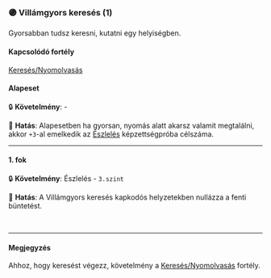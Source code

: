 ### 🟣 Villámgyors keresés (1)

Gyorsabban tudsz keresni, kutatni egy helyiségben.

#### Kapcsolódó fortély

[Keresés/Nyomolvasás](kereses_nyomolvasas.md)

#### Alapeset

🔒 **Követelmény**:  - 

🌟 **Hatás**: Alapesetben ha gyorsan, nyomás alatt akarsz valamit megtalálni, akkor `+3`-al emelkedik az [Észlelés](../kepzettsegek.vilagi/eszleles.md) képzettségpróba célszáma.

---
#### 1. fok

🔒 **Követelmény**: Észlelés - `3.szint`

🌟 **Hatás**: A Villámgyors keresés kapkodós helyzetekben nullázza a fenti büntetést.

<br />

---

#### Megjegyzés

Ahhoz, hogy keresést végezz, követelmény a [Keresés/Nyomolvasás](kereses_nyomolvasas.md) fortély.
